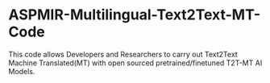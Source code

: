 # ASPMIR-Multilingual-Text2Text-MT-Code
This code allows Developers and Researchers to carry out Text2Text Machine Translated(MT) with open sourced pretrained/finetuned T2T-MT  AI Models.
